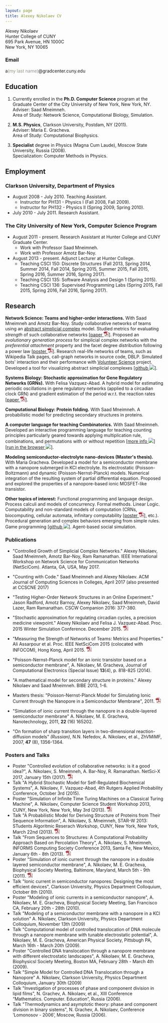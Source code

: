 ```yaml
---
layout: page
title: Alexey Nikolaev CV
---
```


Alexey Nikolaev  
Hunter College of CUNY  
695 Park Avenue, HN 1000C  
New York, NY 10065

### Email
a<span style="color:#969086;">(my last name)</span>@gradcenter.cuny.edu

## Education

1. Currently enrolled in the **Ph.D. Computer Science** program at the Graduate Center of the City University of New York, New York, NY.  
  Adviser: Saad Mneimneh.  
  Area of Study: Network Science, Computational Biology, Simulation.

2. **M.S. Physics**, Clarkson University, Postdam, NY (2011).  
  Adviser: Maria E. Gracheva.  
  Area of Study: Computational Biophysics. 

3. **Specialist** degree in Physics (Magna Cum Laude), Moscow State University, Russia (2008).  
  Specialization: Computer Methods in Physics.

## Employment

### Clarkson University, Department of Physics     
+ August 2008 - July 2010. Teaching Assistant.     
  + Instructor for PH131 - Physics I (Fall 2008, Fall 2009).    
  + Instructor for PH132 - Physics II (Spring 2009, Spring 2010).   
+ July 2010 - July 2011. Research Assistant.   

### The City University of New York, Computer Science Program     
+ August 2011 - present. Research Assistant at Hunter College and CUNY Graduate Center.    
  + Work with Professor Saad Mneimneh.   
  + Work with Professor Amotz Bar-Noy.   
+ August 2013 - present. Adjunct Lecturer at Hunter College.    
  + Teaching CSCI 150: Discrete Structures (Fall 2013, Spring 2014, Summer 2014, Fall 2014, Spring 2015, Summer 2015, Fall 2015,
    Spring 2016, Summer 2016, Spring 2017).   
  + Teaching CSCI 135: Software Analysis and Design 1 (Spring 2015).   
  + Teaching CSCI 136: Supervised Programming Labs (Spring 2015, Fall 2015, Spring 2016, Fall 2016, Spring 2017).   

## Research

**Network Science: Teams and higher-order interactions.**
With Saad Mneimneh and Amotz Bar-Noy.
Study collaborative networks of teams using an
[abstract simplicial complex](https://en.wikipedia.org/wiki/Abstract_simplicial_complex) model.
Studied metrics for evaluating *strength* of such collaborative networks
\[[paper&nbsp;![pdf][pdfimg]](https://pdfs.semanticscholar.org/c796/20efa50b7ed63b6d0f673c2d6e2306fa4db0.pdf)\].
Proposed an *evolutionary generation process* for simplicial complex networks with
the *preferential attachment* property and the facet degree distribution following a power law
\[[poster&nbsp;![pdf][pdfimg]](/docs/poster-netscix-2017.pdf)\].
Research real-life networks of teams, such as Wikipedia Talk pages, call-graph networks in source code, DBLP. 
Simulated bots' interaction and their performance with [Volunteer Science](https://volunteerscience.com/) project.
Developed a tool for visualizing abstract simplicial complexes \[[github&nbsp;![][codeimg]](https://github.com/a-nikolaev/visualsc)\].

**Systems Biology: Stochastic approximation for Gene Regulatory Networks (GRNs).**
With Felisa Vazquez-Abad. A hybrid model for estimating periodic oscillations in gene regulatory networks 
(applied to a circadian clock GRN) and gradient estimation of the period w.r.t. the reaction rates 
\[[paper&nbsp;![pdf][pdfimg]](https://pdfs.semanticscholar.org/0dc2/58e96178c50e18c7d19734216609c95e1602.pdf)].

**Computational Biology: Protein folding.**
With Saad Mneimneh. A probabilistic model for predicting secondary structures in proteins.

**A computer language for teaching Combinatorics.**
With Saad Mneimneh. Developed an interactive programming language for teaching counting principles
particularly geared towards applying multiplication rule, combinations, and permutations with or without repetition
\[[more&nbsp;info&nbsp;![][pageimg]](http://www.cs.hunter.cuny.edu/~saad/count/)\]
\[[run&nbsp;in&nbsp;the&nbsp;browser&nbsp;![][runimg]](http://a-nikolaev.github.io/counting/)\].

**Modeling semiconductor-electrolyte nano-devices (Master's thesis).**
With Maria Gracheva. Developed a model for a semiconductor membrane with a nanopore
submerged in KCl electrolyte. Its electrostatic (Poisson-Boltzmann) and dynamic (Poisson-Nernst-Planck) models.
Numerical integration of the resulting system of partial differential equation. 
Proposed and explored the properties of a nanopore-based ionic MOSFET-like transistor.

**Other topics of interest:** 
Functional programming and language design. Process calculi and models of concurrency. Formal methods. Linear Logic. 
Computability and non-standard models of computation (CRNs, biocomputing, cellular automata, infinitary computability
\[[poster&nbsp;![pdf][pdfimg]](/docs/poster-cssw-2013-ittm.pdf)\], etc.). 
Procedural generation and complex behaviors emerging from simple rules. 
Game programming \[[github&nbsp;![][codeimg]](https://github.com/a-nikolaev/wanderers)\]. Agent-based social simulation. 

### Publications

* "Controlled Growth of Simplicial Complex Networks." 
Alexey Nikolaev, Saad Mneimneh, Amotz Bar-Noy, Ram Ramanathan. 
IEEE International Workshop on Network Science for Communication Networks (NetSciCom). Atlanta, GA, USA, May 2017.

* "Counting with Code."
Saad Mneimneh and Alexey Nikolaev. 
ACM Journal of Computing Sciences in Colleges, April 2017 (also presented at CCSCNE 2017)

* "Testing Higher-Order Network Structures in an Online Experiment." 
Jason Radford, Amotz Barnoy, Alexey Nikolaev, Saad Mneimneh, David Lazer, Ram Ramanathan.
CSCW Companion 2016: 377-380.

* "Stochastic approximation for regulating circadian cycles, a precision medicine viewpoint."
Alexey Nikolaev and Felisa J. Vazquez-Abad. Proc. 2015 Winter Simulation Conference. December 2015.
  [![pdf][pdfimg]](https://pdfs.semanticscholar.org/0dc2/58e96178c50e18c7d19734216609c95e1602.pdf)

* "Measuring the Strength of Networks of Teams: Metrics and Properties."
Ali Assarpour et al. Proc. IEEE NetSciCom 2015 (colocated with INFOCOM), Hong Kong, April 2015. 
  [![pdf][pdfimg]](https://pdfs.semanticscholar.org/c796/20efa50b7ed63b6d0f673c2d6e2306fa4db0.pdf)

* "Poisson-Nernst-Planck model for an ionic transistor based on a semiconductor membrane", 
A. Nikolaev, M. Gracheva, Journal of Computational Electronics (Special Issue) **13**(4), p. 818-825 (2014). 

* "A mathematical model for secondary structure in proteins." Alexey Nikolaev and Saad Mneimneh.
BIBE 2013, 1-6.

<!--
* "Polymer translocation through an electrically tunable nanopore in a multilayered semiconductor membrane", 
D. Melnikov, A. Nikolaev, J.-P. Leburton, M.E. Gracheva, 
Book Chapter in "Nanopore-based technology: single molecule characterization and DNA sequencing", 
edited by M.E. Gracheva, p. 187-210, Humana Press (2012),
ISBN 978-1-61779-772-9, DOI 10.1007/978-1-61779-773-6. (Methods Mol Biol; 2012;870:187-207). -->
* Masters thesis: "Poisson-Nernst-Planck Model for Simulating Ionic
  Current through the Nanopore in a Semiconductor Membrane", 2011. 
  [![pdf][pdfimg]](/docs/thesis_1.0.pdf)
* "Simulation of ionic current through the nanopore in a double-layered semiconductor membrane" 
A. Nikolaev, M. E. Gracheva, Nanotechnology, 2011, **22** (16) 165202.

* "On formation of sharp transition layers in two-dimensional reaction-diffusion models" _(Russian)_, 
N.N. Nefedov, A. Nikolaev, et al., ZhVMiMF, 2007, **47** (8), 1356-1364.

### Posters and Talks

* Poster "Controlled evolution of collaborative networks: is it a good idea?",
A. Nikolaev, S. Mneimneh, A. Bar-Noy, R. Ramanathan. NetSci-X 2017, January 15th (2017).
[![pdf][pdfimg]](/docs/poster-netscix-2017.pdf)
* Talk "A Hybrid Stochastic Model for Self-Regulated Biochemical Systems",
A. Nikolaev, F. Vazquez-Abad, 4th Rutgers Applied Probability Conference, October 3rd (2015).
* Poster "Simulation of Infinite Time Turing Machines on a Classical Turing Machine",
A. Nikolaev, Computer Science Student Workshop 2013, CUNY, New York, New York, May 3rd (2013).
[![pdf][pdfimg]](/docs/poster-cssw-2013-ittm.pdf)
* Talk "A Probabilistic Model for Deriving Structure of Proteins from Their Sequence Information",
A. Nikolaev, S. Mneimneh, STAR-W 2013: STudents Algoritmic Reserach Workshop, CUNY, New York, New York, March 22nd (2013).
[![pdf][pdfimg]](/docs/slides-star-w-2013.pdf)
* Talk "From Sequences to Structures: A Computational Probability Approach Based on Percolation Theory",
A. Nikolaev, S. Mneimneh, INFORMS Computing Society Conference 2013, Santa Fe, New Mexico, January 6th - 8th (2013). 
[![pdf][pdfimg]](/docs/slides-informs-2013.pdf)
* Poster "Simulation of ionic current through the nanopore in a double layered semiconductor membrane", 
A. Nikolaev, M. E. Gracheva, Biophysical Society Meeting, Baltimore, Maryland, March 5th - 9th (2011). 
[![pdf][pdfimg]](/docs/poster-bps-2011.pdf)
* Talk "Ionic current in semiconductor nanopores: Designing the most efficient devices", 
Clarkson University, Physics Department Colloquium, October 8th (2010).
* Poster "Modeling of ionic currents in a semiconductor nanopore", 
A. Nikolaev, M. E. Gracheva, Biophysical Society Meeting, San Francisco CA, February 20th - 28th (2010).
* Talk "Modeling of a semiconductor membrane with a nanopore in a KCl solution"
A. Nikolaev, Clarkson University, Physics Department Colloquium, November 13th (2009)
* Talk "Computational model of controlled translocation of DNA molecule through a nanopore membrane with tunable electrostatic potential", 
A. Nikolaev, M. E. Gracheva, American Physical Society, Pittsbugh PA, March 16th - March 20th (2009).
* Poster "Controlled DNA translocation through a nanopore membrane with different electrostatic landscapes", 
A. Nikolaev, M. E. Gracheva, Biophysicsl Society Meeting, Boston MA, February 28th - March 4th (2009).
* Talk "Simple Model for Controlled DNA Translocation through a Nanopore" 
A. Nikolaev, Clarkson University, Physics Department Colloquium, January 30th (2009)
* Talk "Investigation of processes of phase and component division in lipid films", 
N. Grachev, A. Nikolaev, et al., XIII Conference “Mathematics. Computer. Education”, Russia (2006).
* Talk "Thermodynamics and asymptotic theory: phase and component division in binary sistems", 
N. Grachev, A. Nikolaev, Conference ’Lomonosov - 2006’, Moscow, Russia (2006).


[pdfimg]: /img/pdf1.png
[codeimg]: /img/code.png
[pageimg]: /img/page.png
[runimg]: /img/run.png

